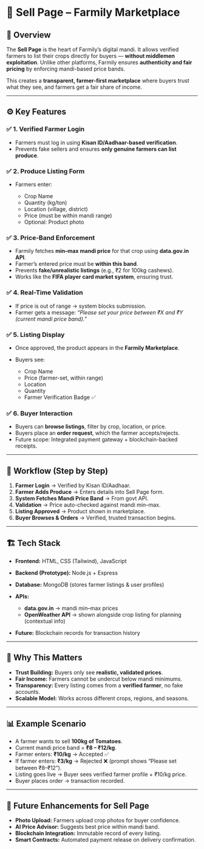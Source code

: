 # 🛒 Sell Page – Farmily Marketplace

## 📌 Overview

The **Sell Page** is the heart of Farmily’s digital mandi. It allows verified farmers to list their crops directly for buyers — **without middlemen exploitation**. Unlike other platforms, Farmily ensures **authenticity and fair pricing** by enforcing mandi-based price bands.

This creates a **transparent, farmer-first marketplace** where buyers trust what they see, and farmers get a fair share of income.

---
 
## ⚙️ Key Features

### ✅ 1. Verified Farmer Login

* Farmers must log in using **Kisan ID/Aadhaar-based verification**.
* Prevents fake sellers and ensures **only genuine farmers can list produce**.

### ✅ 2. Produce Listing Form

* Farmers enter:

  * Crop Name
  * Quantity (kg/ton)
  * Location (village, district)
  * Price (must be within mandi range)
  * Optional: Product photo

### ✅ 3. Price-Band Enforcement

* Farmily fetches **min–max mandi price** for that crop using **data.gov.in API**.
* Farmer’s entered price must be **within this band**.
* Prevents **fake/unrealistic listings** (e.g., ₹2 for 100kg cashews).
* Works like the **FIFA player card market system**, ensuring trust.

### ✅ 4. Real-Time Validation

* If price is out of range → system blocks submission.
* Farmer gets a message: *“Please set your price between ₹X and ₹Y (current mandi price band).”*

### ✅ 5. Listing Display

* Once approved, the product appears in the **Farmily Marketplace**.
* Buyers see:

  * Crop Name
  * Price (farmer-set, within range)
  * Location
  * Quantity
  * Farmer Verification Badge ✅

### ✅ 6. Buyer Interaction

* Buyers can **browse listings**, filter by crop, location, or price.
* Buyers place an **order request**, which the farmer accepts/rejects.
* Future scope: Integrated payment gateway + blockchain-backed receipts.

---

## 🔄 Workflow (Step by Step)

1. **Farmer Login** → Verified by Kisan ID/Aadhaar.
2. **Farmer Adds Produce** → Enters details into Sell Page form.
3. **System Fetches Mandi Price Band** → From govt API.
4. **Validation** → Price auto-checked against mandi min–max.
5. **Listing Approved** → Product shown in marketplace.
6. **Buyer Browses & Orders** → Verified, trusted transaction begins.

---

## 🏗️ Tech Stack

* **Frontend:** HTML, CSS (Tailwind), JavaScript
* **Backend (Prototype):** Node.js + Express
* **Database:** MongoDB (stores farmer listings & user profiles)
* **APIs:**

  * **data.gov.in** → mandi min–max prices
  * **OpenWeather API** → shown alongside crop listing for planning (contextual info)
* **Future:** Blockchain records for transaction history

---

## 🔐 Why This Matters

* **Trust Building:** Buyers only see **realistic, validated prices**.
* **Fair Income:** Farmers cannot be undercut below mandi minimums.
* **Transparency:** Every listing comes from a **verified farmer**, no fake accounts.
* **Scalable Model:** Works across different crops, regions, and seasons.

---

## 📊 Example Scenario

* A farmer wants to sell **100kg of Tomatoes**.
* Current mandi price band = **₹8 – ₹12/kg**.
* Farmer enters: **₹10/kg** → Accepted ✅
* If farmer enters: **₹3/kg** → Rejected ❌ (prompt shows “Please set between ₹8–₹12”).
* Listing goes live → Buyer sees verified farmer profile + ₹10/kg price.
* Buyer places order → transaction recorded.

---

## 📌 Future Enhancements for Sell Page

* **Photo Upload:** Farmers upload crop photos for buyer confidence.
* **AI Price Advisor:** Suggests best price within mandi band.
* **Blockchain Integration:** Immutable record of every listing.
* **Smart Contracts:** Automated payment release on delivery confirmation.
